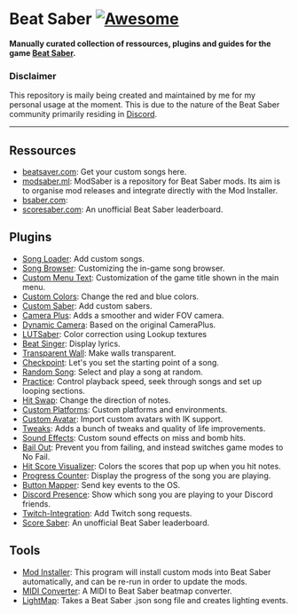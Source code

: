 # Beat Saber [![Awesome](https://cdn.rawgit.com/sindresorhus/awesome/d7305f38d29fed78fa85652e3a63e154dd8e8829/media/badge.svg)](https://github.com/sindresorhus/awesome)

__Manually curated collection of ressources, plugins and guides for the game [Beat Saber](http://beatsaber.com/).__

### Disclaimer
This repository is maily being created and maintained by me for my personal usage at the moment. This is due to the nature of the Beat Saber community primarily residing in [Discord](https://discordapp.com/channels/441805394323439646).

---------------------------------------------------------


## Ressources

  - [beatsaver.com](https://beatsaver.com/): Get your custom songs here.
  - [modsaber.ml](https://www.modsaber.ml/): ModSaber is a repository for Beat Saber mods. Its aim is to organise mod releases and integrate directly with the Mod Installer.
  - [bsaber.com](https://bsaber.com/):
  - [scoresaber.com](https://scoresaber.com): An unofficial Beat Saber leaderboard.

## Plugins

  - [Song Loader](https://github.com/xyonico/BeatSaberSongLoader): Add custom songs.
  - [Song Browser](https://github.com/halsafar/BeatSaberSongBrowser): Customizing the in-game song browser.
  - [Custom Menu Text](https://github.com/artemiswkearney/CustomMenuText): Customization of the game title shown in the main menu.
  - [Custom Colors](https://github.com/SteffanDonal/BeatSaber-CustomColors): Change the red and blue colors.
  - [Custom Saber](https://github.com/Reaxt00/CustomSaberPlugin): Add custom sabers.
  - [Camera Plus](https://github.com/xyonico/CameraPlus): Adds a smoother and wider FOV camera.
  - [Dynamic Camera](https://github.com/mihaiko/DynamicCamera): Based on the original CameraPlus.
  - [LUTSaber](https://github.com/rolopogo/LUTSaber): Color correction using Lookup textures
  - [Beat Singer](https://github.com/6A/BeatSinger): Display lyrics.
  - [Transparent Wall](https://github.com/PureDark/BSTransparentWall): Make walls transparent.
  - [Checkpoint](https://github.com/Zacho1/CheckpointPlugin): Let's you set the starting point of a song.
  - [Random Song](https://github.com/taz030485/RandomSong): Select and play a song at random.
  - [Practice](https://github.com/xyonico/PracticePlugin): Control playback speed, seek through songs and set up looping sections.
  - [Hit Swap](https://github.com/ItsNovaHere/HitSwap): Change the direction of notes.
  - [Custom Platforms](https://github.com/rolopogo/CustomPlatforms): Custom platforms and environments.
  - [Custom Avatar](https://github.com/Ikeiwa/BeatSaber-Custom-Avatar-Plugin): Import custom avatars with IK support.
  - [Tweaks](https://github.com/taz030485/BeatSaberTweaks): Adds a bunch of tweaks and quality of life improvements.
  - [Sound Effects](https://github.com/5230pati/Sound-Effect-Plugin): Custom sound effects on miss and bomb hits.
  - [Bail Out](https://github.com/JumpmanSr/BailOutMode): Prevent you from failing, and instead switches game modes to No Fail.
  - [Hit Score Visualizer](https://github.com/artemiswkearney/HitScoreVisualizer): Colors the scores that pop up when you hit notes.
  - [Progress Counter](https://github.com/Strackeror/BeatSaberProgressCounter): Display the progress of the song you are playing.
  - [Button Mapper](https://github.com/nike4613/BeatSaberButtonMapper): Send key events to the OS.
  - [Discord Presence](https://github.com/xyonico/BeatSaberDiscordPresence): Show which song you are playing to your Discord friends.
  - [Twitch-Integration](https://github.com/Soliel/Beat-Saber-Twitch-Integration): Add Twitch song requests.
  - [Score Saber](https://github.com/Umbranoxio/ScoreSaber): An unofficial Beat Saber leaderboard.

## Tools

  - [Mod Installer](https://github.com/Umbranoxio/BeatSaberModInstaller): This program will install custom mods into Beat Saber automatically, and can be re-run in order to update the mods.
  - [MIDI Converter](https://github.com/ciwolsey/midisaber/): A MIDI to Beat Saber beatmap converter.
  - [LightMap](https://github.com/recrudesce/lightmap): Takes a Beat Saber .json song file and creates lighting events.
